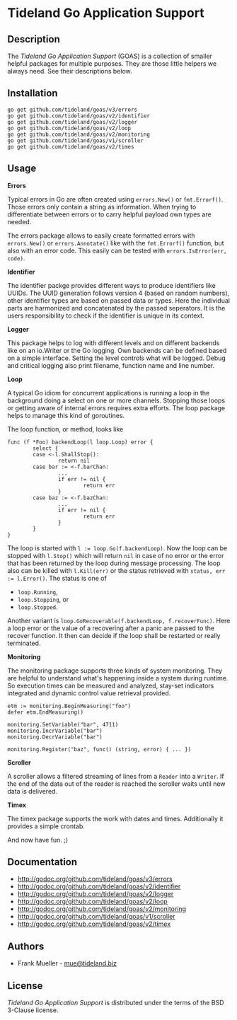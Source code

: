 Tideland Go Application Support
===============================

Description
-----------

The *Tideland Go Application Support* (GOAS) is a collection of smaller 
helpful packages for multiple purposes. They are those little helpers we
always need. See their descriptions below.

Installation
------------

    go get github.com/tideland/goas/v3/errors
    go get github.com/tideland/goas/v2/identifier
    go get github.com/tideland/goas/v2/logger
    go get github.com/tideland/goas/v2/loop
    go get github.com/tideland/goas/v2/monitoring
    go get github.com/tideland/goas/v1/scroller
    go get github.com/tideland/goas/v2/times

Usage
-----

**Errors**

Typical errors in Go are often created using `errors.New()` or `fmt.Errorf()`. Those
errors only contain a string as information. When trying to differentiate between
errors or to carry helpful payload own types are needed.

The errors package allows to easily create formatted errors with `errors.New()` or 
`errors.Annotate()` like with the `fmt.Errorf()` function, but also with an error code. 
This easily can be tested with `errors.IsError(err, code)`. 

**Identifier**

The identifier packge provides different ways to produce identifiers like UUIDs. The
UUID generation follows version 4 (based on random numbers), other identifier types are
based on passed data or types. Here the individual parts are harmonized and concatenated
by the passed seperators. It is the users responsibility to check if the identifier is
unique in its context.

**Logger**

This package helps to log with different levels and on different backends like on an
io.Writer or the Go logging. Own backends can be defined based on a simple interface.
Setting the level controls what will be logged. Debug and critical logging also print
filename, function name and line number.

**Loop**

A typical Go idiom for concurrent applications is running a loop in the background doing
a select on one or more channels. Stopping those loops or getting aware of internal errors
requires extra efforts. The loop package helps to manage this kind of goroutines.

The loop function, or method, looks like

    func (f *Foo) backendLoop(l loop.Loop) error {
            select {
            case <-l.ShallStop():
                    return nil
            case bar := <-f.barChan:
                    ...
                    if err != nil {
                            return err
                    }
            case baz := <-f.bazChan:
                    ...
                    if err != nil {
                            return err
                    }
            }
    }

The loop is started with `l := loop.Go(f.backendLoop)`. Now the loop can be stopped with
`l.Stop()` which will return `nil` in case of no error or the error that has been returned
by the loop during message processing. The loop also can be killed with `l.Kill(err)` or
the status retrieved with `status, err := l.Error()`. The status is one of

- `loop.Running`,
- `loop.Stopping`, or 
- `loop.Stopped`.

Another variant is `loop.GoRecoverable(f.backendLoop, f.recoverFunc)`. Here a loop error
or the value of a recovering after a panic are passed to the recover function. It then
can decide if the loop shall be restarted or really terminated.

**Monitoring**

The monitoring package supports three kinds of system monitoring. They are helpful to
understand what's happening inside a system during runtime. So execution times can be
measured and analyzed, stay-set indicators integrated and dynamic control value retrieval
provided.

    etm := monitoring.BeginMeasuring("foo")
    defer etm.EndMeasuring()

    monitoring.SetVariable("bar", 4711)
    monitoring.IncrVariable("bar")
    monitoring.DecrVariable("bar")

    monitoring.Register("baz", func() (string, error) { ... })

**Scroller**

A scroller allows a filtered streaming of lines from a `Reader` into a `Writer`. If the
end of the data out of the reader is reached the scroller waits until new data is
delivered.

**Timex**

The timex package supports the work with dates and times. Additionally it provides a
simple crontab.

And now have fun. ;)

Documentation
-------------

- http://godoc.org/github.com/tideland/goas/v3/errors
- http://godoc.org/github.com/tideland/goas/v2/identifier
- http://godoc.org/github.com/tideland/goas/v2/logger
- http://godoc.org/github.com/tideland/goas/v2/loop
- http://godoc.org/github.com/tideland/goas/v2/monitoring
- http://godoc.org/github.com/tideland/goas/v1/scroller
- http://godoc.org/github.com/tideland/goas/v2/timex

Authors
------

- Frank Mueller - <mue@tideland.biz>

License
-------

*Tideland Go Application Support* is distributed under the terms of the BSD 3-Clause license.
